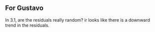 ## For Gustavo

In 3.1, are the residuals really random? ir looks like there is a downward trend in the residuals.
